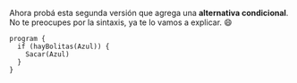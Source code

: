 Ahora probá esta segunda versión que agrega una **alternativa condicional**. No te preocupes por la sintaxis, ya te lo vamos a explicar. :smile:

```gobstones
program {
  if (hayBolitas(Azul)) {
    Sacar(Azul)
  } 
}
```